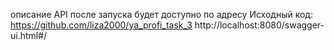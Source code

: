 
описание API после запуска будет доступно по адресу 
Исходный код: https://github.com/liza2000/ya_profi_task_3
http://localhost:8080/swagger-ui.html#/

